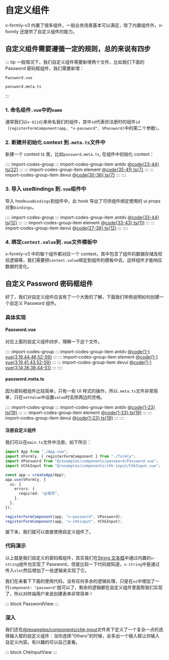 # 自定义组件

v-formly-v3 内置了很多组件，一般业务场景基本可以满足，除了内置组件外，v-formly 还提供了自定义组件的能力。

## 自定义组件需要遵循一定的规则，总的来说有四步

::: tip
一般情况下，我们自定义组件需要新增两个文件，比如我们下面的 Password 密码框组件，我们需要新增：

`Password.vue`

`password.meta.ts`

:::

### 1. 命名组件`.vue`中的`name`

通常我们以`v-${id}`来命名我们的组件，其中`id`代表你注册时的组件`id`（`registerFormComponent(app, "v-password", VPassword)`中的第二个参数）。

### 2. 新建并初始化 context 到`.meta.ts`文件中

新建一个 context ts 类，比如`password.meta.ts`, 在组件中初始化 context：

:::: import-codes-group
::: import-codes-group-item antdv
@[code{23-44} ts{22}](@src/ant-design-vue/examples/components/password/Password.vue)
:::
::: import-codes-group-item element
@[code{35-41} ts{7}](@src/element-plus/examples/components/password/Password.vue)
:::
::: import-codes-group-item devui
@[code{30-36} ts{7}](@src/devui-vue/examples/components/password/Password.vue)
:::
::::

### 3. 导入 useBindings 到`.vue`组件中

导入 hook`useBindings`到组件中，此 hook 导出了可供组件绑定使用的 ui props 对象`bindings`。

:::: import-codes-group
::: import-codes-group-item antdv
@[code{33-44} ts{12}](@src/ant-design-vue/examples/components/password/Password.vue)
:::
::: import-codes-group-item element
@[code{33-43} ts{11}](@src/element-plus/examples/components/password/Password.vue)
:::
::: import-codes-group-item devui
@[code{27-38} ts{12}](@src/devui-vue/examples/components/password/Password.vue)
:::
::::

### 4. 绑定`context.value`到`.vue`文件模板中

v-formly-v3 中的每个组件都对应一个 context，其中包含了组件的数据存储及校验逻辑等，我们需要把`context.value`绑定到组件的模板中去，这样组件才能响应数据的变化。

## 自定义 Password 密码框组件

好了，我们对自定义组件应该有了一个大致的了解，下面我们举例说明如何创建一个自定义 Password 组件。

### 具体实现

#### Password.vue

对应上面的自定义组件四步，理解一下这个文件。

:::: import-codes-group
::: import-codes-group-item antdv
@[code{1-} vue{3,19,44,46,52-59}](@src/ant-design-vue/examples/components/password/Password.vue)
:::
::: import-codes-group-item element
@[code{1-} vue{3,19,41,43,52-59}](@src/element-plus/examples/components/password/Password.vue)
:::
::: import-codes-group-item devui
@[code{1-} vue{3,14,36,38,44-51}](@src/devui-vue/examples/components/password/Password.vue)
:::
::::

#### password.meta.ts

因为密码框组件比较简单，只有一些 UI 样式的操作，所以`.meta.ts`文件非常简单，只在`setValue`中设置`value`时去除两边的空格。

:::: import-codes-group
::: import-codes-group-item antdv
@[code{1-23} ts{19}](@src/ant-design-vue/examples/components/password/password.meta.ts)
:::
::: import-codes-group-item element
@[code{1-23} ts{19}](@src/element-plus/examples/components/password/password.meta.ts)
:::
::: import-codes-group-item devui
@[code{1-23} ts{19}](@src/devui-vue/examples/components/password/password.meta.ts)
:::
::::

#### 注册自定义组件

我们可以在`main.ts`文件中注册，如下所示：

```ts {15-16}
import App from "./App.vue";
import VFormly, { registerFormComponent } from "./formly";
import VPassword from "@/examples/components/password/Password.vue";
import VChkInput from "@/examples/components/chk-input/ChkInput.vue";

const app = createApp(App);
app.use(VFormly, {
  ui: {
    errors: {
      required: "必填项",
    },
  },
});

registerFormComponent(app, "v-password", VPassword);
registerFormComponent(app, "v-chkinput", VChkInput);
```

接下来，我们就可以直接使用自定义组件了。

### 代码演示

以上就是我们自定义的密码框组件，其实我们在[String 文本框](/zh/components/string.md)中通过内置的`v-string`组件也实现了 Password，但是比较一下代码就知道，`v-string`中是通过传入`slot`然后增加了一些逻辑来实现了它。

我们在来看下下面的使用代码，没有任何多余的逻辑处理，只是在`ui`中增加了一行`component: "password"`就可以了，剩余的逻辑都在自定义组件里面帮我们实现了，所以对终端用户来说创建表单非常简单！

::: block
PasswordView
:::

### 深入

我们还在[@/examples/components/chk-input](https://github.com/KevinZhang19870314/v-formly-v3/tree/main/src/examples/components/chk-input)文件夹下定义了一个复杂一点的选择输入框的自定义组件：当你选择“Others”的时候，会多出一个输入框让你输入自定义内容。有兴趣的可以自己查看。

::: block
ChkInputView
:::
